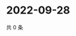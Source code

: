 # 2022-09-28

共 0 条

<!-- BEGIN WEIBO -->
<!-- 最后更新时间 Wed Sep 28 2022 19:17:06 GMT+0800 (China Standard Time) -->

<!-- END WEIBO -->
